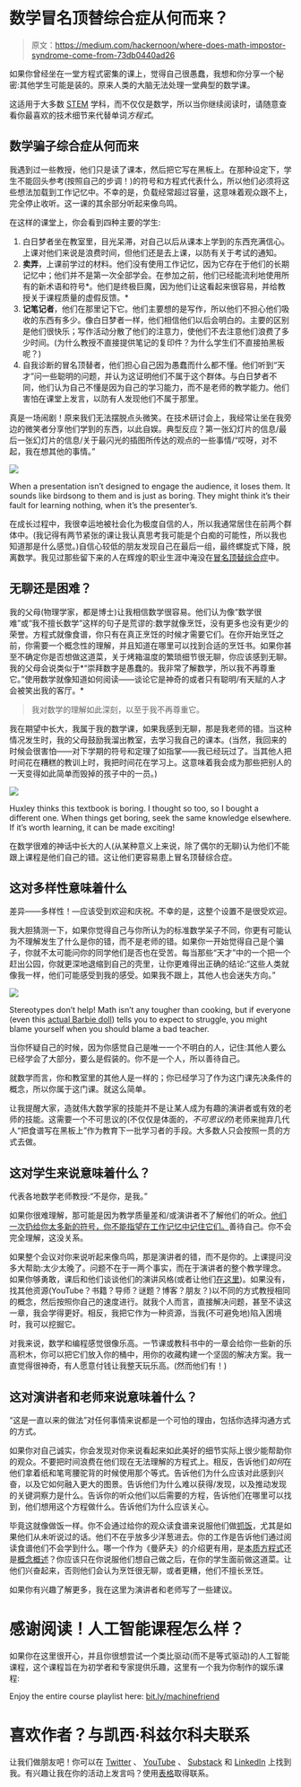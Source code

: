 # 数学冒名顶替综合症从何而来？

> 原文：<https://medium.com/hackernoon/where-does-math-impostor-syndrome-come-from-73db0440ad26>

如果你曾经坐在一堂方程式密集的课上，觉得自己很愚蠢，我想和你分享一个秘密:其他学生可能是装的。原来人类的大脑无法处理一堂典型的数学课。

这适用于大多数 [STEM](https://en.wikipedia.org/wiki/Science,_technology,_engineering,_and_mathematics) 学科，而不仅仅是数学，所以当你继续阅读时，请随意查看你最喜欢的技术细节来代替单词*方程式*。

## 数学骗子综合症从何而来

我遇到过一些教授，他们只是读了课本，然后把它写在黑板上。在那种设定下，学生不能回头参考(按照自己的步调！)的符号和方程式代表什么，所以他们必须将这些想法加载到工作记忆中。不幸的是，负载经常超过容量，这意味着观众跟不上，完全停止收听。这一课的其余部分听起来像鸟鸣。

在这样的课堂上，你会看到四种主要的学生:

1.  白日梦者坐在教室里，目光呆滞，对自己以后从课本上学到的东西充满信心。上课对他们来说是浪费时间，但他们还是去上课，以防有关于考试的通知。
2.  **卖弄**，上课前学过的材料。他们没有使用工作记忆，因为它存在于他们的长期记忆中；他们并不是第一次全部学会。在参加之前，他们已经能流利地使用所有的新术语和符号*。他们是终极巨魔，因为他们让这看起来很容易，并给教授关于课程质量的虚假反馈。*
3.  **记笔记者**，他们在那里记下它。他们主要想的是写作，所以他们不担心他们吸收的东西有多少。像白日梦者一样，他们相信他们以后会明白的。主要的区别是他们很快乐；写作活动分散了他们的注意力，使他们不去注意他们浪费了多少时间。(为什么教授不直接提供笔记的复印件？为什么学生们不直接拍黑板呢？)
4.  自我诊断的冒名顶替者，他们担心自己因为愚蠢而什么都不懂。他们听到“天才”问一些聪明的问题，并认为这证明他们不属于这个群体。与白日梦者不同，他们认为自己不懂是因为自己的学习能力，而不是老师的教学能力。他们害怕在课堂上发言，以防有人发现他们不属于那里。

真是一场闹剧！原来我们无法摆脱点头微笑。在技术研讨会上，我经常让坐在我旁边的微笑者分享他们学到的东西，以此自娱。典型反应？第一张幻灯片的信息/最后一张幻灯片的信息/关于最闪光的插图所传达的观点的一些事情/“哎呀，对不起，我在想其他的事情。”

![](img/686ff8a425ad7a52754b3fd369515c3a.png)

When a presentation isn’t designed to engage the audience, it loses them. It sounds like birdsong to them and is just as boring. They might think it’s their fault for learning nothing, when it’s the presenter’s.

在成长过程中，我很幸运地被社会化为极度自信的人，所以我通常居住在前两个群体中。(我记得有两节紧张的课让我认真思考我可能是个白痴的可能性，所以我也知道那是什么感觉。)自信心较低的朋友发现自己在最后一组，最终螺旋式下降，脱离数学。我见过那些留下来的人在辉煌的职业生涯中淹没在[冒名顶替综合症](https://en.wikipedia.org/wiki/Impostor_syndrome)中。

## 无聊还是困难？

我的父母(物理学家，都是博士)让我相信数学很容易。他们认为像“数学很难”或“我不擅长数学”这样的句子是荒谬的:数学就像烹饪，没有更多也没有更少的荣誉。方程式就像食谱，你只有在真正烹饪的时候才需要它们。在你开始烹饪之前，你需要一个概念性的理解，并且知道在哪里可以找到合适的烹饪书。如果你甚至不确定你是否想做这道菜，关于烤箱温度的繁琐细节很无聊，你应该感到无聊。我的父母会说类似于*“崇拜数字是愚蠢的。我非常了解数学，所以我不再尊重它。”使用数学就像知道如何阅读——谈论它是神奇的或者只有聪明/有天赋的人才会被笑出我的客厅。*

> 我对数学的理解如此深刻，以至于我不再尊重它。

我在期望中长大，我属于我的数学课，如果我感到无聊，那是我老师的错。当这种情况发生时，我的父母鼓励我溜出教室，去学习我自己的课本。(当然，我回来的时候会很害怕——对下学期的符号和定理了如指掌——我已经玩过了。当其他人把时间花在糟糕的教训上时，我把时间花在学习上。这意味着我会成为那些把别人的一天变得如此简单而毁掉的孩子中的一员。)

![](img/965715f8e07cb397a81fccac719ffc22.png)

Huxley thinks this textbook is boring. I thought so too, so I bought a different one. When things get boring, seek the same knowledge elsewhere. If it’s worth learning, it can be made exciting!

在数学很难的神话中长大的人(从某种意义上来说，除了偶尔的无聊)认为他们不能跟上课程是他们自己的错。这让他们更容易患上冒名顶替综合症。

## 这对多样性意味着什么

差异——多样性！—应该受到欢迎和庆祝。不幸的是，这整个设置不是很受欢迎。

我大胆猜测一下，如果你觉得自己与你所认为的标准数学呆子不同，你更有可能认为不理解发生了什么是你的错，而不是老师的错。如果你一开始觉得自己是个骗子，你就不太可能问你的同学他们是否也在受苦。每当那些“天才”中的一个把一个赶出公园，你就更深地退缩到自己的壳里，让你更难得出正确的结论:“这些人类就像我一样，他们可能感受到我的感受。如果我不跟上，其他人也会迷失方向。”

![](img/005d346c0ca252f1e56bc1f83ca0b4c8.png)

Stereotypes don’t help! Math isn’t any tougher than cooking, but if everyone (even this [actual Barbie doll](https://en.wikipedia.org/wiki/Teen_Talk_Barbie)) tells you to expect to struggle, you might blame yourself when you should blame a bad teacher.

当你怀疑自己的时候，因为你感觉自己是唯一一个不明白的人，记住:其他人要么已经学会了大部分，要么是假装的。你不是一个人，所以善待自己。

就数学而言，你和教室里的其他人是一样的；你已经学习了作为这门课先决条件的概念，所以你属于这门课。就这么简单。

让我提醒大家，造就伟大数学家的技能并不是让某人成为有趣的演讲者或有效的老师的技能。这需要一个不可思议的(不仅仅是体面的，*不可思议的*)老师来抛弃几代人“把食谱写在黑板上”作为教育下一批学习者的手段。大多数人只会按照一贯的方式去做。

## 这对学生来说意味着什么？

代表各地数学老师教授:“不是你，是我。”

如果你很难理解，那可能是因为教学质量差和/或演讲者不了解他们的听众。[他们一次扔给你太多新的符号，你不能指望在工作记忆中记住它们。](http://bit.ly/quaesita_noeqns)善待自己。你不会完全理解，这没关系。

如果整个会议对你来说听起来像鸟鸣，那是演讲者的错，而不是你的。上课提问没多大帮助:太少太晚了。问题不在于一两个事实，而在于演讲者的整个教学理念。如果你够勇敢，课后和他们谈谈他们的演讲风格(或者让他们[在这里](/@kozyrkov/why-i-avoid-equations-in-my-talks-f7b6f7aac23a))。如果没有，找其他资源(YouTube？书籍？导师？谜题？博客？朋友？)以不同的方式教授相同的概念，然后按照你自己的速度进行。就我个人而言，直接解决问题，甚至不读这一章，我会学得更好。相反，我把它作为一种资源，当我(不可避免地)陷入困境时，我可以挖掘它。

对我来说，数学和编程感觉很像乐高。一节课或教科书中的一章会给你一些新的乐高积木，你可以把它们放入你的桶中，用你的收藏构建一个坚固的解决方案。我一直觉得很神奇，有人愿意付钱让我整天玩乐高。(然而他们有！)

## 这对演讲者和老师来说意味着什么？

“这是一直以来的做法”对任何事情来说都是一个可怕的理由，包括你选择沟通方式的方式。

如果你对自己诚实，你会发现对你来说看起来如此美好的细节实际上很少能帮助你的观众。不要把时间浪费在他们现在无法理解的方程式上。相反，告诉他们*如何*在他们拿着纸和笔弯腰驼背的时候使用那个等式。告诉他们为什么应该对此感到兴奋，以及它如何融入更大的图景。告诉他们为什么难以获得/发现，以及推动发现的关键洞察力是什么。告诉你的听众他们以后需要的方程，告诉他们在哪里可以找到，他们想用这个方程做什么。告诉他们为什么应该关心。

毕竟这就像做饭一样。你不会通过给你的观众读食谱来说服他们做[抓饭](https://food52.com/recipes/37618-mansaf)，尤其是如果他们从未听说过的话。他们不在乎放多少洋葱进去。你的工作是告诉他们通过阅读食谱他们不会学到什么。哪一个作为《曼萨夫》的介绍更有用，是[本质方程式](https://food52.com/recipes/37618-mansaf)还是[概念概述](https://migrationology.com/mansaf-jordan/)？你应该只在你说服他们想自己做之后，在你的学生面前做这道菜。让他们兴奋起来，否则他们会认为烹饪很无聊，或者更糟，他们不擅长烹饪。

如果你有兴趣了解更多，我在这里为演讲者和老师写了一些建议。

# 感谢阅读！人工智能课程怎么样？

如果你在这里很开心，并且你很想尝试一个类比驱动(而不是等式驱动)的人工智能课程，这个课程旨在为初学者和专家提供乐趣，这里有一个我为你制作的娱乐课程:

Enjoy the entire course playlist here: [bit.ly/machinefriend](http://bit.ly/machinefriend)

# 喜欢作者？与凯西·科兹尔科夫联系

让我们做朋友吧！你可以在 [Twitter](https://twitter.com/quaesita) 、 [YouTube](https://www.youtube.com/channel/UCbOX--VOebPe-MMRkatFRxw) 、 [Substack](http://decision.substack.com) 和 [LinkedIn](https://www.linkedin.com/in/kozyrkov/) 上找到我。有兴趣让我在你的活动上发言吗？使用[表格](http://bit.ly/makecassietalk)取得联系。
